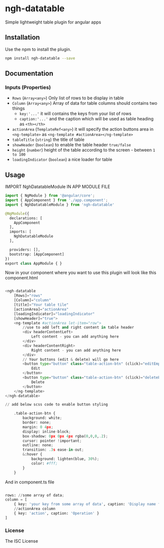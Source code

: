 # ngh-datatable

Simple lightweight table plugin for angular apps

## Installation

Use the npm to install the plugin.

```bash
npm install ngh-datatable --save
```

## Documentation

### Inputs (Properties)

* `Rows` (`Array<any>`) Only list of rows to be display in table 
* `Column` (`Array<any>`) Array of data for table columns should contains two things 
    * `key:'...'` it will contains the keys from your list of rows
    * `caption:'...'` and the caption which will be used as table heading as `<th></th>`
* `actionArea` (`TemplateRef<any>`) it will specify the action buttons area in `<ng-template>` as `<ng-template #actionArea></ng-template>`
* `tableTitle` (`string`) the title of table
* `showHeader` (`boolean`) to enable the table header `true/false`
* `height` (`number`) height of the table according to the screen - between `1 to 100`
* `loadingIndicator` (`boolean`) a nice loader for table

## Usage

IMPORT NghDatatableModule IN APP MODULE FILE

```python
import { NgModule } from '@angular/core';
import { AppComponent } from './app.component';
import { NghDatatableModule } from 'ngh-datatable'

@NgModule({
  declarations: [
    AppComponent
  ],
  imports: [
    NghDatatableModule
  ],

  providers: [],
  bootstrap: [AppComponent]
})
export class AppModule { }


```
Now in your component where you want to use this plugin will look like this component.html

```python

<ngh-datatable 
    [Rows]="rows" 
    [Column]="column" 
    [title]="Your table tile" 
    [actionArea]="actionArea"
    [loadingIndicator]="loadingIndicator"
    [showHeader]="true">
    <ng-template #actionArea let-item="row">
        //use to add left and right content in table header
        <div headerContentLeft>
            Left content - you can add anything here
        </div>
        <div headerContentRight>
            Right content - you can add anything here
        </div>
        // Your buttons (edit & delete) will go here
        <button type="button" class="table-action-btn" (click)="editEmp(item)">
            Edit
        </button>
        <button type="button" class="table-action-btn" (click)="deleteEmp(item.id)">
            Delete
        </button>
    </ng-template>
</ngh-datatable>

// add below scss code to enable button styling

    .table-action-btn {
        background: white;
        border: none;
        margin: 0 4px;
        display: inline-block;
        box-shadow: 0px 0px 4px rgba(0,0,0,.2);
        cursor: pointer !important;
        outline: none;
        transition: .3s ease-in-out;
        &:hover {
            background: lighten(blue, 30%);
            color: #fff;
        }
    }

```

And in component.ts file 

```python

rows: //some array of data;
column = [
    { key: 'your key from some array of data', caption: 'Display name for column heading' },
    //actionArea column
    { key: 'action', caption: 'Operation' }
]

```

### License

The ISC License